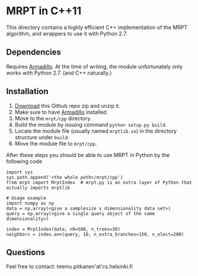 # MRPT in C++11

This directory contains a highly efficient C++ implementation of the MRPT algorithm, and wrappers to use it with Python 2.7.

## Dependencies

Requires [Armadillo](http://arma.sourceforge.net/docs.html). At the time of writing, the module unfortunately only works with Python 2.7. (and C++ naturally.)

## Installation

1. [Download](https://github.com/teemupitkanen/mrpt/archive/master.zip) this Github repo zip and unzip it.
2. Make sure to have [Armadillo](http://arma.sourceforge.net/docs.html) installed.
3. Move to the `mrpt/cpp` directory.
4. Build the module by issuing command `python setup.py build`.
5. Locate the module file (usually named `mrptlib.so`) in the directory structure under `build`.
6. Move the module file to `mrpt/cpp`.

After these steps you should be able to use MRPT in Python by the following code

    import sys
    sys.path.append('<the whole path>/mrpt/cpp')
    from mrpt import MrptIndex  # mrpt.py is an extra layer of Python that actually imports mrptlib
    
    # Usage example
    import numpy as np
    data = np.array(<give a samplesize x dimensionality data set>)
    query = np.array(<give a single query object of the same dimensionality>)

    index = MrptIndex(data, n0=500, n_trees=30)
    neighbors = index.ann(query, 10, n_extra_branches=150, n_elect=200)

## Questions
Feel free to contact: teemu.pitkanen'at'cs.helsinki.fi 
